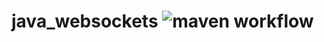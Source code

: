 # java_websockets ![maven workflow](https://github.com/hofiorg/java_websockets/actions/workflows/maven.yml/badge.svg)

